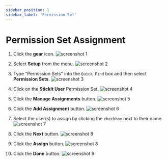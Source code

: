 ```yaml
---
sidebar_position: 1
sidebar_label: 'Permission Set'
---
```


# Permission Set Assignment

1. Click the **gear** icon.
![screenshot 1](/img/click_gear.png)

1. Select **Setup** from the menu.
![screenshot 2](/img/click_setup.png)

1. Type "Permission Sets" into the `Quick Find` box and then select **Permission Sets**.
![screenshot 3](/img/click_permission_sets.png)

1. Click on the **StickIt User** Permission Set.
![screenshot 4](/img/click_stickit_user.png)

1. Click the **Manage Assignments** button.
![screenshot 5](/img/click_manage_assignments.png)

1. Click the **Add Assignment** button.
![screenshot 6](/img/click_add_assignment.png)

1. Select the user(s) to assign by clicking the `checkbox` next to their name.
![screenshot 7](/img/select_users_to_assign.png)

1. Click the **Next** button.
![screenshot 8](/img/click_perm_set_assign_next.png)

1. Click the **Assign** button.
![screenshot 8](/img/click_perm_set_assign.png)

1. Click the **Done** button.
![screenshot 9](/img/click_perm_set_done.png)
